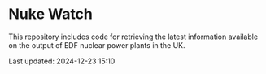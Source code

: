 # Nuke Watch

This repository includes code for retrieving the latest information available on the output of EDF nuclear power plants in the UK.

Last updated: 2024-12-23 15:10